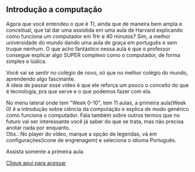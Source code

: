 ## Introdução a computação
Agora que você entendeu o que é TI, ainda que de maneira bem ampla e conceitual, que tal dar uma assistida em uma aula de Harvard explicando como funciona um computador em 1Hr e 40 minutos? Sim, a melhor universidade do mundo dando uma aula de graça em português e sem truque nenhum. O que acho fantástico nessa aula é que o professor consegue explicar algo SUPER complexo como o computador, de forma simples e lúdica. <br />

Você vai se sentir no colégio de novo, só que no melhor colégio do mundo, aprendendo algo fascinante. <br />
A ideia de passar esse vídeo é que ele reforça um pouco o conceito do que é tecnologia, pra que serve e o que podemos fazer com ela. <br />

No menu lateral onde tem "Week 0-10", tem 11 aulas, a primeira aula(Week 0) é a introdução sobre ciência da computação e explica de modo genérico como funciona o computador.
Fala também sobre outros termos que no futuro vai ser interessante você já saber do que se trata, mas não precisa anotar nada por enquanto. <br />
Obs.: No player do vídeo, marque a opção de legendas, vá em configurações(ícone de engrenagem) e seleciona o idioma Português. <br />

Assista somente a primeira aula. <br />

[Clique aqui para acessar](https://cs50.harvard.edu/x/2021/weeks/0)
